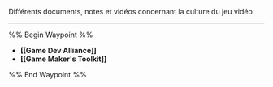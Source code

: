 Différents documents, notes et vidéos concernant la culture du jeu vidéo

----

%% Begin Waypoint %%
- **[[Game Dev Alliance]]**
- **[[Game Maker's Toolkit]]**

%% End Waypoint %%